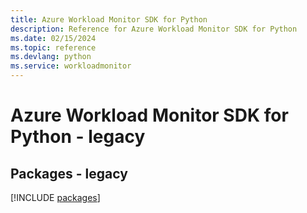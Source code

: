 ```yaml
---
title: Azure Workload Monitor SDK for Python
description: Reference for Azure Workload Monitor SDK for Python
ms.date: 02/15/2024
ms.topic: reference
ms.devlang: python
ms.service: workloadmonitor
---
```

# Azure Workload Monitor SDK for Python - legacy
## Packages - legacy
[!INCLUDE [packages](workload-monitor-index.md)]